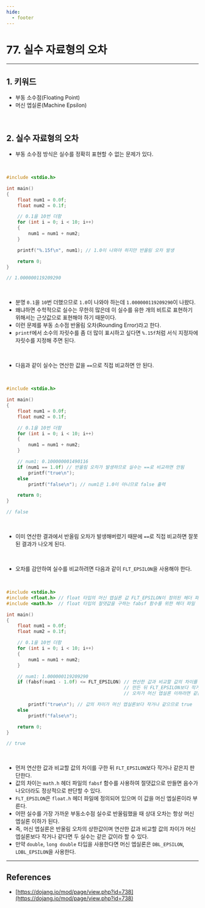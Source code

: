 ```yaml
---
hide:
  - footer
---
```


# 77. 실수 자료형의 오차

---

## 1. 키워드

- 부동 소수점(Floating Point)
- 머신 엡실론(Machine Epsilon)

<br/>

## 2. 실수 자료형의 오차

- 부동 소수점 방식은 실수를 정확히 표현할 수 없는 문제가 있다.

<br/>

```c
#include <stdio.h>

int main()
{
    float num1 = 0.0f;
    float num2 = 0.1f;

    // 0.1을 10번 더함
    for (int i = 0; i < 10; i++)
    {
        num1 = num1 + num2;
    }

    printf("%.15f\n", num1); // 1.0이 나와야 하지만 반올림 오차 발생

    return 0;
}

// 1.000000119209290
```

<br/>

- 분명 `0.1`을 `10`번 더했으므로 `1.0`이 나와야 하는데 `1.000000119209290`이 나왔다.
- 왜냐하면 수학적으로 실수는 무한히 많은데 이 실수를 유한 개의 비트로 표현하기 위해서는 근삿값으로 표현해야 하기 때문이다.
- 이런 문제를 부동 소수점 반올림 오차(Rounding Error)라고 한다.
- `printf`에서 소수의 자릿수를 좀 더 많이 표시하고 싶다면 `%.15f`처럼 서식 지정자에 자릿수를 지정해 주면 된다.

<br/>

- 다음과 같이 실수는 연산한 값을 `==`으로 직접 비교하면 안 된다.

<br/>

```c
#include <stdio.h>

int main()
{
    float num1 = 0.0f;
    float num2 = 0.1f;

    // 0.1을 10번 더함
    for (int i = 0; i < 10; i++)
    {
        num1 = num1 + num2;
    }

    // num1: 0.100000001490116
    if (num1 == 1.0f) // 반올림 오차가 발생하므로 실수는 ==로 비교하면 안됨
        printf("true\n");
    else
        printf("false\n"); // num1은 1.0이 아니므로 false 출력

    return 0;
}

// false
```

<br/>

- 이미 연산한 결과에서 반올림 오차가 발생해버렸기 때문에 `==`로 직접 비교하면 잘못된 결과가 나오게 된다.

<br/>

- 오차를 감안하여 실수를 비교하려면 다음과 같이 `FLT_EPSILON`을 사용해야 한다.

<br/>

```c
#include <stdio.h>
#include <float.h> // float 타입의 머신 엡실론 값 FLT_EPSILON이 정의된 헤더 파일
#include <math.h>  // float 타입의 절댓값을 구하는 fabsf 함수를 위한 헤더 파일

int main()
{
    float num1 = 0.0f;
    float num2 = 0.1f;

    // 0.1을 10번 더함
    for (int i = 0; i < 10; i++)
    {
        num1 = num1 + num2;
    }

    // num1: 1.000000119209290
    if (fabsf(num1 - 1.0f) <= FLT_EPSILON) // 연산한 값과 비교할 값의 차이를 구하고 절댓값으로
                                           // 만든 뒤 FLT_EPSILON보다 작거나 같은지 판단
                                           // 오차가 머신 엡실론 이하라면 같은 값으로 봄

        printf("true\n"); // 값의 차이가 머신 엡실론보다 작거나 같으므로 true
    else
        printf("false\n");

    return 0;
}

// true
```

<br/>

- 먼저 연산한 값과 비교할 값의 차이를 구한 뒤 `FLT_EPSILON`보다 작거나 같은지 판단한다.
- 값의 차이는 `math.h` 헤더 파일의 `fabsf` 함수를 사용하여 절댓값으로 만들면 음수가 나오더라도 정상적으로 판단할 수 있다.
- `FLT_EPSILON`은 `float.h` 헤더 파일에 정의되어 있으며 이 값을 머신 엡실론이라 부른다.
- 어떤 실수를 가장 가까운 부동소수점 실수로 반올림했을 때 상대 오차는 항상 머신 엡실론 이하가 된다.
- 즉, 머신 엡실론은 반올림 오차의 상한값이며 연산한 값과 비교할 값의 차이가 머신 엡실론보다 작거나 같다면 두 실수는 같은 값이라 할 수 있다.
- 만약 `double`, `long double` 타입을 사용한다면 머신 엡실론은 `DBL_EPSILON`, `LDBL_EPSILON`을 사용한다.

---

## References

- [https://dojang.io/mod/page/view.php?id=738](https://dojang.io/mod/page/view.php?id=738)
